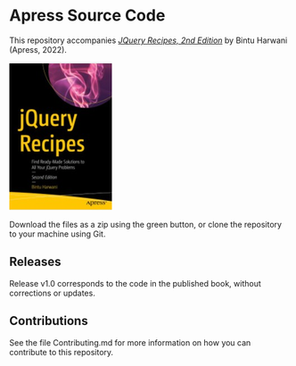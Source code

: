 # Apress Source Code

This repository accompanies [*JQuery Recipes, 2nd Edition*](https://link.springer.com/book/10.1007/978-1-4842-7304-3) by Bintu Harwani (Apress, 2022).

[comment]: #cover
![Cover image](9781484273036.jpg)

Download the files as a zip using the green button, or clone the repository to your machine using Git.

## Releases

Release v1.0 corresponds to the code in the published book, without corrections or updates.

## Contributions

See the file Contributing.md for more information on how you can contribute to this repository.